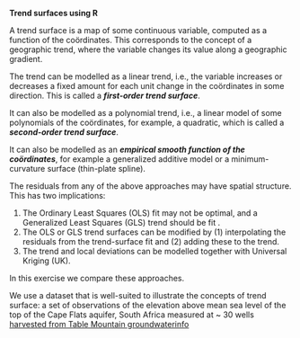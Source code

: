 **Trend surfaces using R**

A trend surface is a map of some continuous variable, computed as a function of the coördinates. This corresponds to the concept of a geographic trend, where the variable changes its value along a geographic gradient.

The trend can be modelled as a linear trend, i.e., the variable increases or decreases a fixed amount for each unit change in the coördinates in some direction. This is called a ***first-order trend surface***. 

It can also be modelled as a polynomial trend, i.e., a linear model of some polynomials of the coördinates, for example, a quadratic, which is called a ***second-order trend surface***. 

It can also be modelled as an ***empirical smooth function of the coördinates***, for example a generalized additive model or a minimum-curvature surface (thin-plate spline).

The residuals from any of the above approaches may have spatial structure. This has two implications:

1. The Ordinary Least Squares (OLS) fit may not be optimal, and a Generalized Least Squares (GLS) trend should be fit .
2. The OLS or GLS trend surfaces can be modified by
   (1) interpolating the residuals from the trend-surface fit and
   (2) adding these to the trend.
4. The trend and local deviations can be modelled together with Universal Kriging (UK).

In this exercise we compare these approaches.

We use a dataset that is well-suited to illustrate the concepts of trend surface: a set of observations of the elevation above mean sea level of the top of the Cape Flats aquifer, South Africa measured at ~ 30 wells [harvested from Table Mountain groundwaterinfo](https://tablemountain.groundwaterinfo.africa/index.php/view/map/?repository=tmwsa&project=1_water_source_areas)
